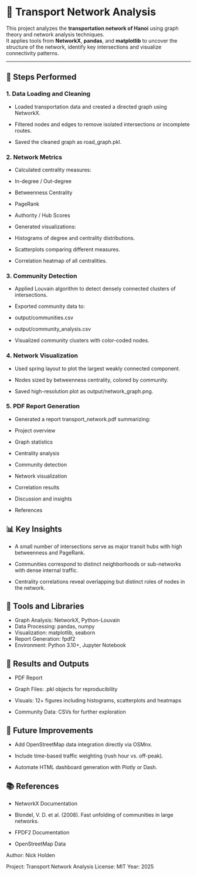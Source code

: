# 🧭 Transport Network Analysis

This project analyzes the **transportation network of Hanoi** using graph theory and network analysis techniques.  
It applies tools from **NetworkX**, **pandas**, and **matplotlib** to uncover the structure of the network, identify key intersections and visualize connectivity patterns.

---

## 🚦 Steps Performed

### 1. Data Loading and Cleaning

- Loaded transportation data and created a directed graph using NetworkX.

- Filtered nodes and edges to remove isolated intersections or incomplete routes.

- Saved the cleaned graph as road_graph.pkl.

### 2. Network Metrics

- Calculated centrality measures:

- In-degree / Out-degree

- Betweenness Centrality

- PageRank

- Authority / Hub Scores

- Generated visualizations:

- Histograms of degree and centrality distributions.

- Scatterplots comparing different measures.

- Correlation heatmap of all centralities.

### 3. Community Detection

- Applied Louvain algorithm to detect densely connected clusters of intersections.

- Exported community data to:

- output/communities.csv

- output/community_analysis.csv

- Visualized community clusters with color-coded nodes.

### 4. Network Visualization

- Used spring layout to plot the largest weakly connected component.

- Nodes sized by betweenness centrality, colored by community.

- Saved high-resolution plot as output/network_graph.png.

### 5. PDF Report Generation

- Generated a report transport_network.pdf summarizing:

- Project overview

- Graph statistics

- Centrality analysis

- Community detection

- Network visualization

- Correlation results

- Discussion and insights

- References



## 📊 Key Insights

- A small number of intersections serve as major transit hubs with high betweenness and PageRank.

- Communities correspond to distinct neighborhoods or sub-networks with dense internal traffic.

- Centrality correlations reveal overlapping but distinct roles of nodes in the network.

## 🧠 Tools and Libraries

- Graph Analysis:	NetworkX, Python-Louvain
- Data Processing:	pandas, numpy
- Visualization:	matplotlib, seaborn
- Report Generation:	fpdf2
- Environment:	Python 3.10+, Jupyter Notebook

## 📘 Results and Outputs

- PDF Report

- Graph Files: .pkl objects for reproducibility

- Visuals: 12+ figures including histograms, scatterplots and heatmaps

- Community Data: CSVs for further exploration

## 🧩 Future Improvements

- Add OpenStreetMap data integration directly via OSMnx.

- Include time-based traffic weighting (rush hour vs. off-peak).

- Automate HTML dashboard generation with Plotly or Dash.

## 📚 References

- NetworkX Documentation

- Blondel, V. D. et al. (2008). Fast unfolding of communities in large networks.

- FPDF2 Documentation

- OpenStreetMap Data

Author: Nick Holden

Project: Transport Network Analysis
License: MIT
Year: 2025
